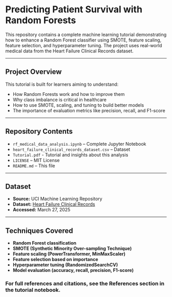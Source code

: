 #  Predicting Patient Survival with Random Forests

This repository contains a complete machine learning tutorial demonstrating how to enhance a Random Forest classifier using SMOTE, feature scaling, feature selection, and hyperparameter tuning. The project uses real-world medical data from the Heart Failure Clinical Records dataset.

---

##  Project Overview

This tutorial is built for learners aiming to understand:
- How Random Forests work and how to improve them
- Why class imbalance is critical in healthcare
- How to use SMOTE, scaling, and tuning to build better models
- The importance of evaluation metrics like precision, recall, and F1-score

---

##  Repository Contents

- `rf_medical_data_analysis.ipynb` – Complete Jupyter Notebook  
- `heart_failure_clinical_records_dataset.csv` – Dataset
- `Tutorial.pdf` - Tutorial and insights about this analysis
- `LICENSE` – MIT License  
- `README.md` – This file  

---

##  Dataset

- **Source:** UCI Machine Learning Repository  
- **Dataset:** [Heart Failure Clinical Records](https://archive.ics.uci.edu/dataset/519/heart+failure+clinical+records)  
- **Accessed:** March 27, 2025

---

 ## Techniques Covered
- **Random Forest classification**
- **SMOTE (Synthetic Minority Over-sampling Technique)**
- **Feature scaling (PowerTransformer, MinMaxScaler)**
- **Feature selection based on importance**
- **Hyperparameter tuning (RandomizedSearchCV)**
- **Model evaluation (accuracy, recall, precision, F1-score)**

### For full references and citations, see the References section in the tutorial notebook.
